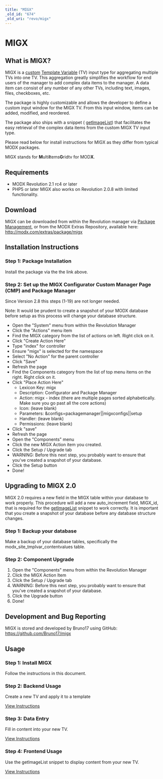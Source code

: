 ```yaml
---
title: "MIGX"
_old_id: "674"
_old_uri: "revo/migx"
---
```


# MIGX

## What is MIGX?

 MIGX is a [custom](making-sites-with-modx/customizing-content/template-variables/adding-a-custom-tv-input-type "Adding a Custom TV Input Type") [Template Variable](making-sites-with-modx/customizing-content/template-variables "Template Variables") (TV) input type for aggregating multiple TVs into one TV. This aggregation greatly simplifies the workflow for end users of the manager to add complex data items to the manager. A data item can consist of any number of any other TVs, including text, images, files, checkboxes, etc.

 The package is highly customizable and allows the developer to define a custom input window for the MIGX TV. From this input window, items can be added, modified, and reordered.

 The package also ships with a snippet ( [getImageList](extras/migx/migx.frontend-usage "MIGX.Frontend-Usage")) that facilitates the easy retrieval of the complex data items from the custom MIGX TV input type.

 Please read below for install instructions for MIGX as they differ from typical MODX packages.

 MIGX stands for **M**ulti**I**tems**G**ridtv for MOD**X**.

## Requirements

- MODX Revolution 2.1 rc4 or later
- PHP5 or later  MIGX also works on Revolution 2.0.8 with limited functionality.

## Download

 MIGX can be downloaded from within the Revolution manager via [Package Management](developing-in-modx/advanced-development/package-management "Package Management"), or from the MODX Extras Repository, available here: <http://modx.com/extras/package/migx>

## Installation Instructions

### Step 1: Package Installation

 Install the package via the the link above.

### Step 2: Set up the MIGX Configurator Custom Manager Page (CMP) and Package Manager

 Since Version 2.8 this steps (1-19) are not longer needed.

 Note: It would be prudent to create a snapshot of your MODX database before setup as this process will change your database structure.

- Open the "System" menu from within the Revolution Manager
- Click the "Actions" menu item
- Find the MIGX category from the list of actions on left. Right click on it.
- Click "Create Action Here"
- Type "index" for controller
- Ensure "migx" is selected for the namespace
- Select "No Action" for the parent controller
- Click "Save"
- Refresh the page
- Find the Components category from the list of top menu items on the right. Right click on it.
- Click "Place Action Here"
  - Lexicon Key: migx
  - Description: Configurator and Package Manager
  - Action: migx - index (there are multiple pages sorted alphabetically. Make sure you go past all the core actions)
  - Icon: (leave blank)
  - Parameters: &configs=packagemanager||migxconfigs||setup
  - Handler: (leave blank)
  - Permissions: (leave blank)
- Click "save"
- Refresh the page
- Open the "Components" menu
- Click the new MIGX Action item you created.
- Click the Setup / Upgrade tab
- WARNING: Before this next step, you probably want to ensure that you've created a snapshot of your database.
- Click the Setup button
- Done!

## Upgrading to MIGX 2.0

 MIGX 2.0 requires a new field in the MIGX table within your database to work properly. This procedure will add a new auto\_increment field, MIGX\_id, that is required for the [getImageList](extras/migx/migx.frontend-usage "MIGX.Frontend-Usage") snippet to work correctly. It is important that you create a snapshot of your database before any database structure changes.

### Step 1: Backup your database

 Make a backup of your database tables, specifically the modx\_site\_tmplvar\_contentvalues table.

### Step 2: Component Upgrade

1. Open the "Components" menu from within the Revolution Manager
2. Click the MIGX Action Item
3. Click the Setup / Upgrade tab
4. WARNING: Before this next step, you probably want to ensure that you've created a snapshot of your database.
5. Click the Upgrade button
6. Done!

## Development and Bug Reporting

 MIGX is stored and developed by Bruno17 using GitHub: <https://github.com/Bruno17/migx>

## Usage

### Step 1: Install MIGX

 Follow the instructions in this document.

### Step 2: Backend Usage

 Create a new TV and apply it to a template

 [View Instructions](extras/migx/migx.backend-usage "MIGX.Backend-Usage")

### Step 3: Data Entry

 Fill in content into your new TV.

 [View Instructions](extras/migx/migx.data-entry "MIGX.Data-Entry")

### Step 4: Frontend Usage

 Use the getImageList snippet to display content from your new TV.

 [View Instructions](extras/migx/migx.frontend-usage "MIGX.Frontend-Usage")